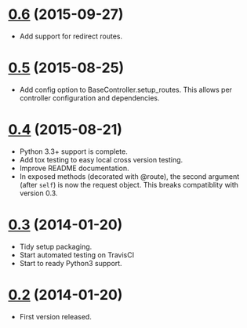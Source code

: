 <a name="0.6"></a>
# [0.6](https://github.com/jd-boyd/corker/compare/ver_0.5...ver_0.6) (2015-09-27)

* Add support for redirect routes.

<a name="0.5"></a>
# [0.5](https://github.com/jd-boyd/corker/compare/ver_0.4...ver_0.5) (2015-08-25)

* Add config option to BaseController.setup_routes. This allows per
  controller configuration and dependencies.

<a name="0.4"></a>
# [0.4](https://github.com/jd-boyd/corker/compare/ver_0.3...ver_0.4.1) (2015-08-21)

* Python 3.3+ support is complete.
* Add tox testing to easy local cross version testing.
* Improve README documentation.
* In exposed methods (decorated with @route), the second argument (after
  `self`) is now the request object.  This breaks compatiblity with
  version 0.3.

<a name="0.3"></a>
# [0.3](https://github.com/jd-boyd/corker/compare/ver_0.2...ver_0.3) (2014-01-20)

* Tidy setup packaging.
* Start automated testing on TravisCI
* Start to ready Python3 support.

<a name="0.2"></a>
# [0.2](https://github.com/jd-boyd/corker/compare/ede27dd4c3d004d7eeda19d40507f2d8dd650964...ver_0.2) (2014-01-20)


* First version released.
